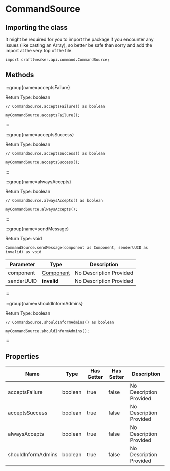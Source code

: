 # CommandSource

## Importing the class

It might be required for you to import the package if you encounter any issues (like casting an Array), so better be safe than sorry and add the import at the very top of the file.
```zenscript
import crafttweaker.api.command.CommandSource;
```


## Methods

:::group{name=acceptsFailure}

Return Type: boolean

```zenscript
// CommandSource.acceptsFailure() as boolean

myCommandSource.acceptsFailure();
```

:::

:::group{name=acceptsSuccess}

Return Type: boolean

```zenscript
// CommandSource.acceptsSuccess() as boolean

myCommandSource.acceptsSuccess();
```

:::

:::group{name=alwaysAccepts}

Return Type: boolean

```zenscript
// CommandSource.alwaysAccepts() as boolean

myCommandSource.alwaysAccepts();
```

:::

:::group{name=sendMessage}

Return Type: void

```zenscript
CommandSource.sendMessage(component as Component, senderUUID as invalid) as void
```

| Parameter | Type | Description |
|-----------|------|-------------|
| component | [Component](/vanilla/api/text/Component) | No Description Provided |
| senderUUID | **invalid** | No Description Provided |


:::

:::group{name=shouldInformAdmins}

Return Type: boolean

```zenscript
// CommandSource.shouldInformAdmins() as boolean

myCommandSource.shouldInformAdmins();
```

:::


## Properties

| Name | Type | Has Getter | Has Setter | Description |
|------|------|------------|------------|-------------|
| acceptsFailure | boolean | true | false | No Description Provided |
| acceptsSuccess | boolean | true | false | No Description Provided |
| alwaysAccepts | boolean | true | false | No Description Provided |
| shouldInformAdmins | boolean | true | false | No Description Provided |

